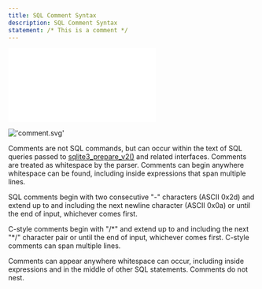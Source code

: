 ```yaml
---
title: SQL Comment Syntax
description: SQL Comment Syntax
statement: /* This is a comment */
---
```

!['script.js'](/public/docs/sqlite/script.js)






!['comment.svg'](/public/docs/sqlite/_svg/comment.svg)


<p>Comments are not SQL commands, but can occur within the text of
SQL queries passed to <a href="https://www.sqlite.org/c3ref/prepare.html" target="_blank">sqlite3_prepare_v2()</a> and related interfaces.
Comments are treated as whitespace by the parser.
Comments can begin anywhere whitespace 
can be found, including inside expressions that span multiple lines.
</p>

<p>SQL comments begin with two consecutive "-" characters (ASCII 0x2d)
and extend up to and including the next newline character (ASCII 0x0a)
or until the end of input, whichever comes first.</p>

<p>C-style comments begin
with "/*" and extend up to and including the next "*/" character pair
or until the end of input, whichever comes first. C-style comments
can span multiple lines. </p>

<p>Comments can appear anywhere whitespace can occur,
including inside expressions and in the middle of other SQL statements.
Comments do not nest.
</p>


